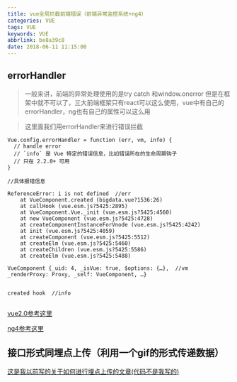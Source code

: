 ```yaml
---
title: vue全局拦截前端错误（前端异常监控系统+ng4）
categories: VUE
tags: VUE
keywords: VUE
abbrlink: be8a39c8
date: 2018-06-11 11:15:00
---
```


## errorHandler

> 一般来讲，前端的异常处理使用的是try catch 和window.onerror 但是在框架中就不可以了，三大前端框架只有react可以这么使用，vue中有自己的errorHandler，ng也有自己的属性可以这么用

> 这里面我们用errorHandler来进行错误拦截

```
Vue.config.errorHandler = function (err, vm, info) {
  // handle error
  // `info` 是 Vue 特定的错误信息，比如错误所在的生命周期钩子
  // 只在 2.2.0+ 可用
}

```
```
//具体报错信息

ReferenceError: i is not defined  //err
    at VueComponent.created (bigdata.vue?1536:26)
    at callHook (vue.esm.js?5425:2895)
    at VueComponent.Vue._init (vue.esm.js?5425:4560)
    at new VueComponent (vue.esm.js?5425:4728)
    at createComponentInstanceForVnode (vue.esm.js?5425:4242)
    at init (vue.esm.js?5425:4059)
    at createComponent (vue.esm.js?5425:5512)
    at createElm (vue.esm.js?5425:5460)
    at createChildren (vue.esm.js?5425:5586)
    at createElm (vue.esm.js?5425:5488)

VueComponent {_uid: 4, _isVue: true, $options: {…},  //vm _renderProxy: Proxy, _self: VueComponent, …}


created hook  //info


```
[vue2.0参考这里](https://cn.vuejs.org/v2/api/#errorHandler )

[ng4参考这里](https://www.angular.cn/api/core/ErrorHandler)

## 接口形式同埋点上传（利用一个gif的形式传递数据）

[这是我以前写的关于如何进行埋点上传的文章(代码不是我写的)](http://note.youdao.com/noteshare?id=f3283d431c12eaae4fe962df2b486755&sub=9D6EE15F28F74A6CAFFE096C2B5178BE)